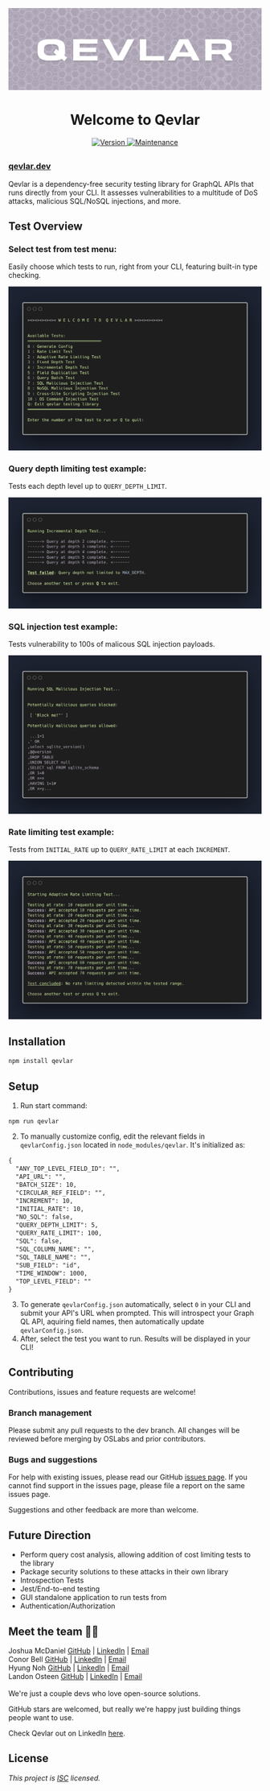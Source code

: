 ![Qevlar logo](./assets/qevlar_github-banner.png)

<h1 align="center">Welcome to Qevlar</h1>
<p align="center">
  <a href="https://www.npmjs.com/package/qevlar" target="_blank">
    <img alt="Version" src="https://img.shields.io/npm/v/qevlar.svg">
  </a>
  <a href="https://github.com/oslabs-beta/Qevlar/graphs/commit-activity" target="_blank">
    <img alt="Maintenance" src="https://img.shields.io/badge/Maintained%3F-yes-green.svg" />
  </a>
</p>

##

### [qevlar.dev](qevlar.dev)

Qevlar is a dependency-free security testing library for GraphQL APIs that runs directly from your CLI. It assesses vulnerabilities to a multitude of DoS attacks, malicious SQL/NoSQL injections, and more.

## Test Overview

### Select test from test menu:

Easily choose which tests to run, right from your CLI, featuring built-in type checking.

![Test Menu](./assets/qevlar_test_menufinal.png)

### Query depth limiting test example:

Tests each depth level up to `QUERY_DEPTH_LIMIT`.

![Depth Limit Test Snippet](./assets/qevlar_depth_limit_snippet.png)

### SQL injection test example:

Tests vulnerability to 100s of malicous SQL injection payloads.

![SQL Test Snippet](./assets/qevlar_sql_injection_snippet.png)

### Rate limiting test example:

Tests from `INITIAL_RATE` up to `QUERY_RATE_LIMIT` at each `INCREMENT`.

![Rate Limit Test Snippet](./assets/qevlar_rate_limit_snippet.png)

## Installation

```sh
npm install qevlar
```

## Setup

1. Run start command:

```
npm run qevlar
```

2. To manually customize config, edit the relevant fields in `qevlarConfig.json` located in `node_modules/qevlar`. It's initialized as:

```
{
  "ANY_TOP_LEVEL_FIELD_ID": "",
  "API_URL": "",
  "BATCH_SIZE": 10,
  "CIRCULAR_REF_FIELD": "",
  "INCREMENT": 10,
  "INITIAL_RATE": 10,
  "NO_SQL": false,
  "QUERY_DEPTH_LIMIT": 5,
  "QUERY_RATE_LIMIT": 100,
  "SQL": false,
  "SQL_COLUMN_NAME": "",
  "SQL_TABLE_NAME": "",
  "SUB_FIELD": "id",
  "TIME_WINDOW": 1000,
  "TOP_LEVEL_FIELD": ""
}
```

3. To generate `qevlarConfig.json` automatically, select `0` in your CLI and submit your API's URL when prompted. This will introspect your Graph QL API, aquiring field names, then automatically update `qevlarConfig.json`.
4. After, select the test you want to run. Results will be displayed in your CLI!

## Contributing

Contributions, issues and feature requests are welcome!<br />

### Branch management

Please submit any pull requests to the dev branch. All changes will be reviewed before merging by OSLabs and prior contributors.

### Bugs and suggestions

For help with existing issues, please read our GitHub [issues page](https://github.com/oslabs-beta/qevlar/issues).
If you cannot find support in the issues page, please file a report on the same issues page.

Suggestions and other feedback are more than welcome.

## Future Direction

- Perform query cost analysis, allowing addition of cost limiting tests to the library
- Package security solutions to these attacks in their own library
- Introspection Tests
- Jest/End-to-end testing
- GUI standalone application to run tests from
- Authentication/Authorization

## Meet the team 🧑‍🚀

Joshua McDaniel [GitHub](https://github.com/joshuamcdaniel95) | [LinkedIn](https://www.linkedin.com/in/joshuamcdanielxyz/) | [Email](mailto:jwilliammcdaniel@gmail.com)<br />
Conor Bell [GitHub](https://github.com/conorbell) | [LinkedIn](https://www.linkedin.com/in/conor-bell/) | [Email](mailto:conorbell27@gmail.com)<br />
Hyung Noh [GitHub](https://github.com/johniskorean) | [LinkedIn](https://www.linkedin.com/in/johniskorean/) | [Email](mailto:johnhyungilnoh@gmail.com)<br />
Landon Osteen [GitHub](https://github.com/LandonOsteen) | [LinkedIn](https://www.linkedin.com/in/landonosteen/) | [Email](mailto:landonwyatteosteen@gmail.com)
<br />
<br />
We're just a couple devs who love open-source solutions.

GitHub stars are welcomed, but really we're happy just building things people want to use.

Check Qevlar out on LinkedIn [here](https://www.linkedin.com/company/qevlarxyz/about/).

## License

_This project is [ISC](https://github.com/oslabs-beta/Qevlar/blob/master/LICENSE) licensed._
